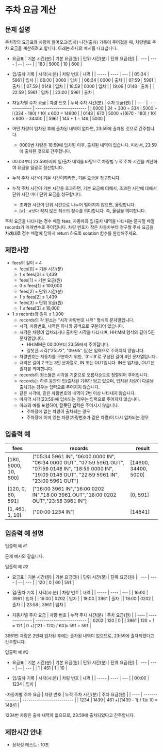 # 주차 요금 계산
## 문제 설명
주차장의 요금표와 차량이 들어오고(입차) 나간(출차) 기록이 주어졌을 때, 차량별로 주차 요금을 계산하려고 합니다. 아래는 하나의 예시를 나타냅니다.

- 요금표
| 기본 시간(분) | 기본 요금(원) | 단위 시간(분) | 단위 요금(원) |
| --- | ---- | -- | --- |
| 180 | 5000 | 10 | 600 |
 
- 입/출차 기록
| 시각(시:분) | 차량 번호 | 내역 |
| ----- | ---- | --- |
| 05:34 | 5961 | 입차 |
| 06:00 | 0000 | 입차 |
| 06:34 | 0000 | 출차 |
| 07:59 | 5961 | 출차 |
| 07:59 | 0148 | 입차 |
| 18:59 | 0000 | 입차 |
| 19:09 | 0148 | 출차 |
| 22:59 | 5961 | 입차 |
| 23:00 | 5961 | 출차 |
 
- 자동차별 주차 요금
| 차량 번호 | 누적 주차 시간(분) | 주차 요금(원) |
| ---- | -------------- | -------------------------- |
| 0000 | 34 + 300 = 334 | 5000 + ⌈(334 - 180) / 10⌉ x 600 = 14600 |
| 0148 | 670 | 5000 +⌈(670 - 180) / 10⌉x 600 = 34400 |
| 5961 | 145 + 1 = 146 | 5000 |

- 어떤 차량이 입차된 후에 출차된 내역이 없다면, 23:59에 출차된 것으로 간주합니다.
    - 0000번 차량은 18:59에 입차된 이후, 출차된 내역이 없습니다. 따라서, 23:59에 출차된 것으로 간주합니다.
- 00:00부터 23:59까지의 입/출차 내역을 바탕으로 차량별 누적 주차 시간을 계산하여 요금을 일괄로 정산합니다.
- 누적 주차 시간이 기본 시간이하라면, 기본 요금을 청구합니다.
- 누적 주차 시간이 기본 시간을 초과하면, 기본 요금에 더해서, 초과한 시간에 대해서 단위 시간 마다 단위 요금을 청구합니다.
    - 초과한 시간이 단위 시간으로 나누어 떨어지지 않으면, 올림합니다.
    - ⌈a⌉ : a보다 작지 않은 최소의 정수를 의미합니다. 즉, 올림을 의미합니다.

주차 요금을 나타내는 정수 배열 fees, 자동차의 입/출차 내역을 나타내는 문자열 배열 records가 매개변수로 주어집니다. 차량 번호가 작은 자동차부터 청구할 주차 요금을 차례대로 정수 배열에 담아서 return 하도록 solution 함수를 완성해주세요.

## 제한사항
- fees의 길이 = 4
    - fees[0] = 기본 시간(분)
    - 1 ≤ fees[0] ≤ 1,439
    - fees[1] = 기본 요금(원)
    - 0 ≤ fees[1] ≤ 100,000
    - fees[2] = 단위 시간(분)
    - 1 ≤ fees[2] ≤ 1,439
    - fees[3] = 단위 요금(원)
    - 1 ≤ fees[3] ≤ 10,000
- 1 ≤ records의 길이 ≤ 1,000
    - records의 각 원소는 "시각 차량번호 내역" 형식의 문자열입니다.
    - 시각, 차량번호, 내역은 하나의 공백으로 구분되어 있습니다.
    - 시각은 차량이 입차되거나 출차된 시각을 나타내며, HH:MM 형식의 길이 5인 문자열입니다.
        - HH:MM은 00:00부터 23:59까지 주어집니다.
        - 잘못된 시각("25:22", "09:65" 등)은 입력으로 주어지지 않습니다.
    - 차량번호는 자동차를 구분하기 위한, `0'~'9'로 구성된 길이 4인 문자열입니다.
    - 내역은 길이 2 또는 3인 문자열로, IN 또는 OUT입니다. IN은 입차를, OUT은 출차를 의미합니다.
    - records의 원소들은 시각을 기준으로 오름차순으로 정렬되어 주어집니다.
    - records는 하루 동안의 입/출차된 기록만 담고 있으며, 입차된 차량이 다음날 출차되는 경우는 입력으로 주어지지 않습니다.
    - 같은 시각에, 같은 차량번호의 내역이 2번 이상 나타내지 않습니다.
    - 마지막 시각(23:59)에 입차되는 경우는 입력으로 주어지지 않습니다.
    - 아래의 예를 포함하여, 잘못된 입력은 주어지지 않습니다.
        - 주차장에 없는 차량이 출차되는 경우
        - 주차장에 이미 있는 차량(차량번호가 같은 차량)이 다시 입차되는 경우

## 입출력 예
| fees | records | result |
| --------- | ----------------------- | ---------- |
| [180, 5000, 10, 600] | ["05:34 5961 IN", "06:00 0000 IN", "06:34 0000 OUT", "07:59 5961 OUT", "07:59 0148 IN", "18:59 0000 IN", "19:09 0148 OUT", "22:59 5961 IN", "23:00 5961 OUT"] | [14600, 34400, 5000] |
| [120, 0, 60, 591] | ["16:00 3961 IN","16:00 0202 IN","18:00 3961 OUT","18:00 0202 OUT","23:58 3961 IN"] | [0, 591] |
| [1, 461, 1, 10] | ["00:00 1234 IN"] | [14841] |

## 입출력 예 설명
입출력 예 #1

문제 예시와 같습니다.

입출력 예 #2

- 요금표
| 기본 시간(분) | 기본 요금(원) | 단위 시간(분) | 단위 요금(원) |
| --- | ---- | -- | --- |
| 120 | 0 | 60 | 591 |
 

- 입/출차 기록
| 시각(시:분) | 차량 번호 | 내역 |
| ----- | ---- | --- |
| 16:00 | 3961 | 입차 |
| 16:00 | 0202 | 입차 |
| 18:00 | 3961 | 출차 |
| 18:00 | 0202 | 출차 |
| 23:58 | 3961 | 입차 |
 

- 자동차별 주차 요금
| 차량 번호 | 누적 주차 시간(분) | 주차 요금(원) |
| ---- | -------------- | -------------------------- |
| 0202 | 120 | 0 |
| 3961 | 120 + 1 = 121 | 0 +⌈(121 - 120) / 60⌉x 591 = 591 |

3961번 차량은 2번째 입차된 후에는 출차된 내역이 없으므로, 23:59에 출차되었다고 간주합니다.
 

입출력 예 #3

- 요금표
| 기본 시간(분) | 기본 요금(원) | 단위 시간(분) | 단위 요금(원) |
| --- | ---- | -- | --- |
| 1 | 461 | 1 | 10 |
 

- 입/출차 기록
| 시각(시:분) | 차량 번호 | 내역 |
| ----- | ---- | --- |
| 00:00 | 1234 | 입차 |
 

-자동차별 주차 요금
| 차량 번호 | 누적 주차 시간(분) | 주차 요금(원) |
| ---- | -------------- | -------------------------- |
| 1234 | 1439 | 461 +⌈(1439 - 1) / 1⌉x 10 = 14841 |

1234번 차량은 출차 내역이 없으므로, 23:59에 출차되었다고 간주합니다.
​

## 제한시간 안내
- 정확성 테스트 : 10초
